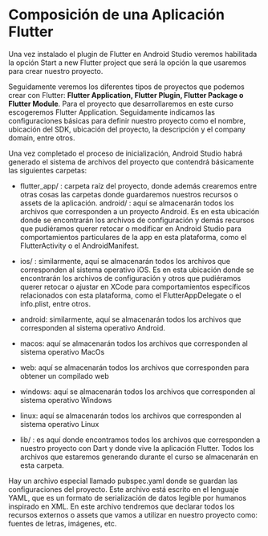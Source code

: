 # Composición de una Aplicación Flutter
Una vez instalado el plugin de Flutter en Android Studio veremos habilitada la opción Start a new Flutter project que será la opción la que usaremos para crear nuestro proyecto.

Seguidamente veremos los diferentes tipos de proyectos que podemos crear con Flutter: **Flutter Application, Flutter Plugin, Flutter Package o Flutter Module**. Para el proyecto que desarrollaremos en este curso escogeremos Flutter Application. Seguidamente indicamos las configuraciones básicas para definir nuestro proyecto como el nombre, ubicación del SDK, ubicación del proyecto, la descripción y el company domain, entre otros.

Una vez completado el proceso de inicialización, Android Studio habrá generado el sistema de archivos del proyecto que contendrá básicamente las siguientes carpetas:

- flutter_app/ : carpeta raíz del proyecto, donde además crearemos entre otras cosas las carpetas donde guardaremos nuestros recursos o assets de la aplicación.
android/ : aquí se almacenarán todos los archivos que corresponden a un proyecto Android. Es en esta ubicación donde se encontrarán los archivos de configuración y demás recursos que pudiéramos querer retocar o modificar en Android Studio para comportamientos particulares de la app en esta plataforma, como el FlutterActivity o el AndroidManifest.

- ios/ : similarmente, aquí se almacenarán todos los archivos que corresponden al sistema operativo iOS. Es en esta ubicación donde se encontrarán los archivos de configuración y otros que pudiéramos querer retocar o ajustar en XCode para comportamientos específicos relacionados con esta plataforma, como el FlutterAppDelegate o el info.plist, entre otros.
  
- android: similarmente, aquí se almacenarán todos los archivos que corresponden al sistema operativo Android.
- macos: aquí se almacenarán todos los archivos que corresponden al sistema operativo MacOs
- web: aquí se almacenarán todos los archivos que corresponden para obtener un compilado web
- windows: aquí se almacenarán todos los archivos que corresponden al sistema operativo Windows
- linux: aquí se almacenarán todos los archivos que corresponden al sistema operativo Linux

- lib/ : es aquí donde encontramos todos los archivos que corresponden a nuestro proyecto con Dart y donde vive la aplicación Flutter. Todos los archivos que estaremos generando durante el curso se almacenarán en esta carpeta.

Hay un archivo especial llamado pubspec.yaml donde se guardan las configuraciones del proyecto. Este archivo está escrito en el lenguaje YAML, que es un formato de serialización de datos legible por humanos inspirado en XML. En este archivo tendremos que declarar todos los recursos externos o assets que vamos a utilizar en nuestro proyecto como: fuentes de letras, imágenes, etc.